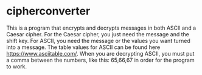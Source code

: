 # cipherconverter
This is a program that encrypts and decrypts messages in both ASCII and a Caesar cipher. For the Caesar cipher, you just need the message and the shift key. For ASCII, you need the message or the values you want turned into a message. The table values for ASCII can be found here https://www.asciitable.com/. When you are decrypting ASCII, you must put a comma between the numbers, like this: 65,66,67 in order for the program to work. 
